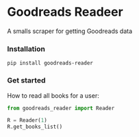 # Goodreads Readeer
A smalls scraper for getting Goodreads data

### Installation
```
pip install goodreads-reader
```

### Get started
How to read all books for a user:

```Python
from goodreads_reader import Reader

R = Reader(1)
R.get_books_list()

